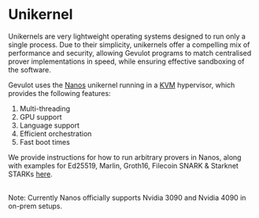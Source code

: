 # Unikernel

Unikernels are very lightweight operating systems designed to run only a single process. Due to their simplicity, unikernels offer a compelling mix of performance and security, allowing Gevulot programs to match centralised prover implementations in speed, while ensuring effective sandboxing of the software.

Gevulot uses the [Nanos](https://nanos.org/) unikernel running in a [KVM](https://www.linux-kvm.org/page/Main\_Page) hypervisor, which provides the following features:

1. Multi-threading
2. GPU support
3. Language support
4. Efficient orchestration
5. Fast boot times

We provide instructions for how to run arbitrary provers in Nanos, along with examples for Ed25519, Marlin, Groth16, Filecoin SNARK & Starknet STARKs [here](https://github.com/gevulotnetwork/gevulot).

\
Note: Currently Nanos officially supports Nvidia 3090 and Nvidia 4090 in on-prem setups.

